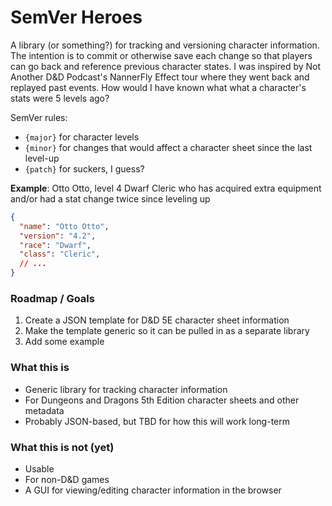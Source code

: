 # SemVer Heroes

A library (or something?) for tracking and versioning character information.  The intention is to commit or otherwise save each change so that players can go back and reference previous character states.  I was inspired by Not Another D&D Podcast's NannerFly Effect tour where they went back and replayed past events.  How would I have known what what a character's stats were 5 levels ago?

SemVer rules:
* `{major}` for character levels
* `{minor}` for changes that would affect a character sheet since the last level-up
* `{patch}` for suckers, I guess?

**Example**: Otto Otto, level 4 Dwarf Cleric who has acquired extra equipment and/or had a stat change twice since leveling up
```json
{
  "name": "Otto Otto",
  "version": "4.2",
  "race": "Dwarf",
  "class": "Cleric",
  // ...
}
```

### Roadmap / Goals

1. Create a JSON template for D&D 5E character sheet information
2. Make the template generic so it can be pulled in as a separate library
3. Add some example

### What this is

* Generic library for tracking character information
* For Dungeons and Dragons 5th Edition character sheets and other metadata
* Probably JSON-based, but TBD for how this will work long-term

### What this is not (yet)

* Usable
* For non-D&D games
* A GUI for viewing/editing character information in the browser

